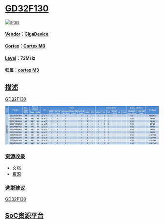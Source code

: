 ﻿# [GD32F130](https://github.com/sochub/GD32F130) 

[![sites](http://182.61.61.133/link/resources/SoC.png)](https://stop.stops.top) 

#### [Vendor](https://github.com/sochub/Vendor)：[GigaDevice](https://github.com/sochub/GigaDevice)
#### [Cortex](https://github.com/sochub/Cortex)：[Cortex M3](https://github.com/sochub/CM3) 
#### [Level](https://github.com/sochub/Level)：72MHz 

#### 归属：[cortex M3](https://github.com/sochub/CM3)

## [描述](https://github.com/sochub/GD32F130/wiki) 

[GD32F130](https://github.com/sochub/GD32F130) 

[![sites](docs/GD32F130.jpg)](http://www.qitas.cn) 


### [资源收录](https://github.com/sochub/GD32F130)

* [文档](docs/)
* [资源](src/)

### [选型建议](https://github.com/sochub)

[GD32F130](https://github.com/sochub/GD32F130) 

##  [SoC资源平台](http://www.qitas.cn)  
